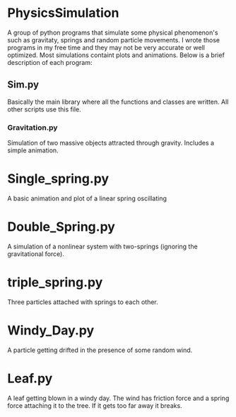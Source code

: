 # PhysicsSimulation
A group of python programs that simulate some physical phenomenon's such as gravitaty, springs and random particle movements. I wrote those programs in my free time and 
they may not be very accurate or well optimized. Most simulations containt plots and animations. Below is a brief description of each program:

## Sim.py
Basically the main library where all the functions and classes are written. All other scripts use this file.

### Gravitation.py
Simulation of two massive objects attracted through gravity. Includes a simple animation.

# Single_spring.py
A basic animation and plot of a linear spring oscillating


# Double_Spring.py
A simulation of a nonlinear system with two-springs (ignoring the gravitational force).

# triple_spring.py
Three particles attached with springs to each other.

# Windy_Day.py
A particle getting drifted in the presence of some random wind.

# Leaf.py
A leaf getting blown in a windy day. The wind has friction force and a spring force attaching it to the tree. If it gets too far away it breaks.
